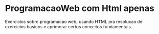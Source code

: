 # ProgramacaoWeb com Html apenas

 Exercicios sobre programacao web, usando HTML pra resolucao de exercicios basicos e aprimorar certos conceitos fundamentais.
